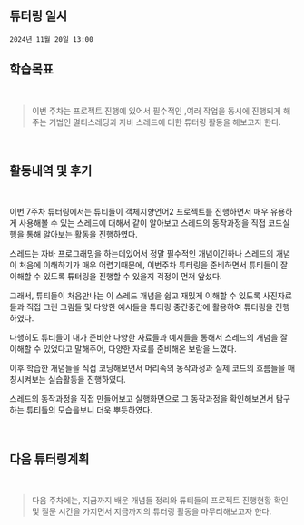 ## 튜터링 일시

`2024년 11월 20일 13:00`


## 학습목표

<br>

> 이번 주차는  프로젝트 진행에 있어서 필수적인 ,여러 작업을 동시에 진행되게 해주는 기법인 멀티스레딩과 자바 스레드에 대한 튜터링 활동을 해보고자 한다.   

 <br>

## 활동내역 및 후기  

<br>

이번 7주차 튜터링에서는 튜티들이 객체지향언어2 프로젝트를 진행하면서 매우 유용하게 사용해볼 수 있는 스레드에 대해서 같이 알아보고 스레드의 동작과정을 직접 코드실행을 통해 알아보는 활동을 진행하였다.    

스레드는 자바 프로그래밍을 하는데있어서 정말 필수적인 개념이긴하나  스레드의 개념이 처음에 이해하기가 매우 어렵기때문에, 이번주차 튜터링을 준비하면서 튜티들이 잘 이해할 수 있도록 튜터링을 진행할 수 있을지 걱정이 먼저 앞섰다.    

그래서, 튜티들이 처음만나는 이 스레드 개념을 쉽고 재밌게 이해할 수 있도록 사진자료들과 직접 그린 그림들 및 다양한 예시들을 튜터링 중간중간에 활용하여 튜터링을 진행하였다.    

다행히도  튜티들이 내가 준비한 다양한 자료들과 예시들을 통해서 스레드의 개념을 잘 이해할 수 있었다고 말해주어, 다양한 자료를 준비해온 보람을 느꼈다.    

이후 학습한 개념들을 직접 코딩해보면서 머리속의 동작과정과 실제 코드의 흐름들을 매칭시켜보는 실습활동을 진행하였다.    

스레드의 동작과정을 직접 만들어보고 실행화면으로 그 동작과정을 확인해보면서 탐구하는 튜티들의 모습을보니 더욱 뿌듯하였다.    
  
 <br>

## 다음 튜터링계획  

<br>

>  다음 주차에는, 지금까지 배운 개념들 정리와 튜티들의 프로젝트 진행현황 확인 및 질문 시간을 가지면서 지금까지의 튜터링 활동을 마무리해보고자 한다.   

<br>
